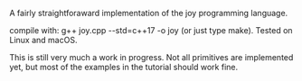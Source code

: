A fairly straightforaward implementation of the joy programming language.

compile with: g++ joy.cpp --std=c++17 -o joy (or just type make). Tested on Linux and macOS.

This is still very much a work in progress. Not all primitives are implemented yet, but most of the examples in the tutorial should work fine.

